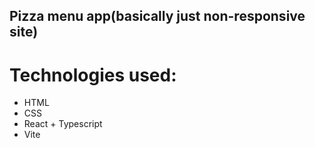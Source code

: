 ## Pizza menu app(basically just non-responsive site)

# Technologies used:
* HTML
* CSS
* React + Typescript
* Vite
